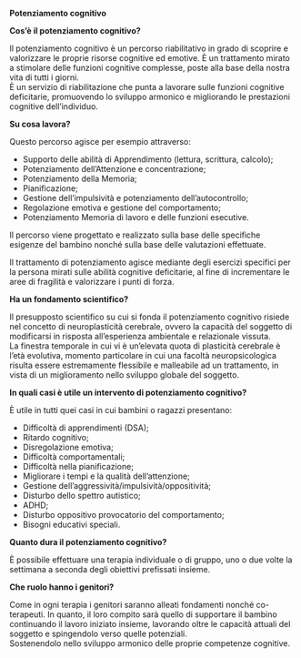 
**Potenziamento cognitivo**  
  
**Cos’è il potenziamento cognitivo?**  
  
Il potenziamento cognitivo è un percorso riabilitativo in grado di scoprire e valorizzare le proprie risorse cognitive ed emotive. È un trattamento mirato a stimolare delle funzioni cognitive complesse, poste alla base della nostra vita di tutti i giorni.  
È un servizio di riabilitazione che punta a lavorare sulle funzioni cognitive deficitarie, promuovendo lo sviluppo armonico e migliorando le prestazioni cognitive dell’individuo.  
  
**Su cosa lavora?** 

Questo percorso agisce per esempio attraverso:  
  
- Supporto delle abilità di Apprendimento (lettura, scrittura, calcolo);  
- Potenziamento dell’Attenzione e concentrazione;  
- Potenziamento della Memoria;  
- Pianificazione;  
- Gestione dell’impulsività e potenziamento dell’autocontrollo;  
- Regolazione emotiva e gestione del comportamento;  
- Potenziamento Memoria di lavoro e delle funzioni esecutive.
  
Il percorso viene progettato e realizzato sulla base delle specifiche esigenze del bambino nonché sulla base delle valutazioni effettuate.  
  
Il trattamento di potenziamento agisce mediante degli esercizi specifici per la persona mirati sulle abilità cognitive deficitarie, al fine di incrementare le aree di fragilità e valorizzare i punti di forza.  
  
**Ha un fondamento scientifico?**  
  
Il presupposto scientifico su cui si fonda il potenziamento cognitivo risiede nel concetto di neuroplasticità cerebrale, ovvero la capacità del soggetto di modificarsi in risposta all’esperienza ambientale e relazionale vissuta.  
La finestra temporale in cui vi è un’elevata quota di plasticità cerebrale è l’età evolutiva, momento particolare in cui una facoltà neuropsicologica risulta essere estremamente flessibile e malleabile ad un trattamento, in vista di un miglioramento nello sviluppo globale del soggetto.  
  
**In quali casi è utile un intervento di potenziamento cognitivo?**  
  
È utile in tutti quei casi in cui bambini o ragazzi presentano:  
- Difficoltà di apprendimenti (DSA);  
- Ritardo cognitivo;  
- Disregolazione emotiva;  
- Difficoltà comportamentali;  
- Difficoltà nella pianificazione;  
- Migliorare i tempi e la qualità dell’attenzione;  
- Gestione dell’aggressività/impulsività/oppositività;  
- Disturbo dello spettro autistico;  
- ADHD;  
- Disturbo oppositivo provocatorio del comportamento;  
- Bisogni educativi speciali.  
  
**Quanto dura il potenziamento cognitivo?**  
  
È possibile effettuare una terapia individuale o di gruppo, uno o due volte la settimana a seconda degli obiettivi prefissati insieme.  
  
**Che ruolo hanno i genitori?**  
  
Come in ogni terapia i genitori saranno alleati fondamenti nonché co-terapeuti. In quanto, il loro compito sarà quello di supportare il bambino continuando il lavoro iniziato insieme, lavorando oltre le capacità attuali del soggetto e spingendolo verso quelle potenziali.  
Sostenendolo nello sviluppo armonico delle proprie competenze cognitive.


